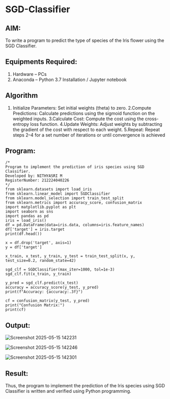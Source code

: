 # SGD-Classifier
## AIM:
To write a program to predict the type of species of the Iris flower using the SGD Classifier.

## Equipments Required:
1. Hardware – PCs
2. Anaconda – Python 3.7 Installation / Jupyter notebook

## Algorithm
1. Initialize Parameters: Set initial weights (theta) to zero.
2.Compute Predictions: Calculate predictions using the sigmoid function on the weighted inputs.
3.Calculate Cost: Compute the cost using the cross-entropy loss function.
4.Update Weights: Adjust weights by subtracting the gradient of the cost with respect to each weight.
5.Repeat: Repeat steps 2–4 for a set number of iterations or until convergence is achieved


## Program:
```
/*
Program to implement the prediction of iris species using SGD Classifier.
Developed by: NITHYASRI M
RegisterNumber: 212224040226
*/
from sklearn.datasets import load_iris
from sklearn.linear_model import SGDClassifier
from sklearn.model_selection import train_test_split
from sklearn.metrics import accuracy_score, confusion_matrix
import matplotlib.pyplot as plt
import seaborn as sns
import pandas as pd
iris = load_iris()
df = pd.DataFrame(data=iris.data, columns=iris.feature_names)
df['target'] = iris.target
print(df.head())

x = df.drop('target', axis=1)
y = df['target']

x_train, x_test, y_train, y_test = train_test_split(x, y, test_size=0.2, random_state=42)

sgd_clf = SGDClassifier(max_iter=1000, tol=1e-3)
sgd_clf.fit(x_train, y_train)

y_pred = sgd_clf.predict(x_test)
accuracy = accuracy_score(y_test, y_pred)
print(f"Accuracy: {accuracy:.3f}")

cf = confusion_matrix(y_test, y_pred)
print("Confusion Matrix:")
print(cf)
```

## Output:
![Screenshot 2025-05-15 142231](https://github.com/user-attachments/assets/a97c39f7-4da1-4596-a75c-b92ab5c110b1)

![Screenshot 2025-05-15 142246](https://github.com/user-attachments/assets/00968eb1-334b-440f-b27d-c876ccd175bd)

![Screenshot 2025-05-15 142301](https://github.com/user-attachments/assets/daacfaff-6d43-4ce8-9849-a834a59b1514)

## Result:
Thus, the program to implement the prediction of the Iris species using SGD Classifier is written and verified using Python programming.
